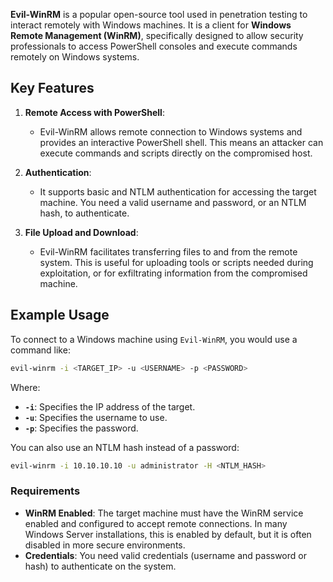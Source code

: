 **Evil-WinRM** is a popular open-source tool used in penetration testing to interact remotely with Windows machines. It is a client for **Windows Remote Management (WinRM)**, specifically designed to allow security professionals to access PowerShell consoles and execute commands remotely on Windows systems.

## Key Features

1. **Remote Access with PowerShell**:
    
    - Evil-WinRM allows remote connection to Windows systems and provides an interactive PowerShell shell. This means an attacker can execute commands and scripts directly on the compromised host.
2. **Authentication**:
    
    - It supports basic and NTLM authentication for accessing the target machine. You need a valid username and password, or an NTLM hash, to authenticate.
3. **File Upload and Download**:
    
    - Evil-WinRM facilitates transferring files to and from the remote system. This is useful for uploading tools or scripts needed during exploitation, or for exfiltrating information from the compromised machine.
## Example Usage

To connect to a Windows machine using `Evil-WinRM`, you would use a command like:
```bash
evil-winrm -i <TARGET_IP> -u <USERNAME> -p <PASSWORD>
```
Where:

- **`-i`**: Specifies the IP address of the target.
- **`-u`**: Specifies the username to use.
- **`-p`**: Specifies the password.

You can also use an NTLM hash instead of a password:
```bash
evil-winrm -i 10.10.10.10 -u administrator -H <NTLM_HASH>
```
### Requirements

- **WinRM Enabled**: The target machine must have the WinRM service enabled and configured to accept remote connections. In many Windows Server installations, this is enabled by default, but it is often disabled in more secure environments.
- **Credentials**: You need valid credentials (username and password or hash) to authenticate on the system.